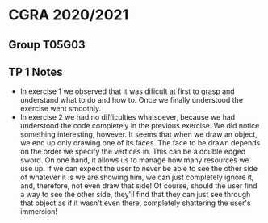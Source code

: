 # CGRA 2020/2021

## Group T05G03

## TP 1 Notes

- In exercise 1 we observed that it was dificult at first to grasp and understand what to do and how to. Once we finally understood the exercise went smoothly.
- In exercise 2 we had no difficulties whatsoever, because we had understood the code completely in the previous exercise. We did notice something interesting, however. It seems that when we draw an object, we end up only drawing one of its faces. The face to be drawn depends on the order we specify the vertices in. This can be a double edged sword. On one hand, it allows us to manage how many resources we use up. If we can expect the user to never be able to see the other side of whatever it is we are showing him, we can just completely ignore it, and, therefore, not even draw that side! Of course, should the user find a way to see the other side, they'll find that they can just see through that object as if it wasn't even there, completely shattering the user's immersion!
